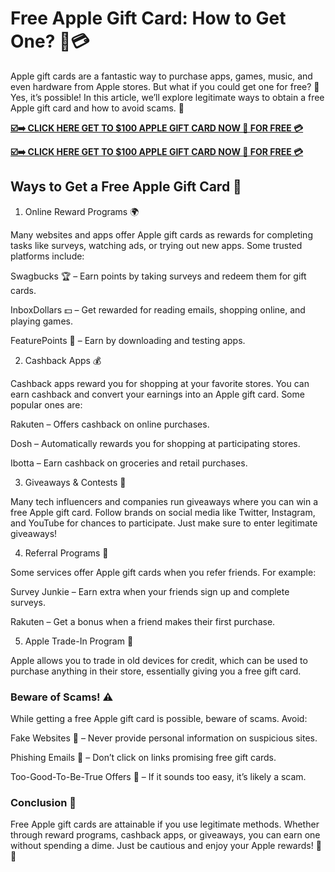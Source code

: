# Free Apple Gift Card: How to Get One? 🍏💳

Apple gift cards are a fantastic way to purchase apps, games, music, and even hardware from Apple stores. But what if you could get one for free? 🤩 Yes, it’s possible! In this article, we’ll explore legitimate ways to obtain a free Apple gift card and how to avoid scams. 🛑

[**☑️➡️ CLICK HERE GET TO $100 APPLE GIFT CARD NOW 📨 FOR FREE 💳**](https://free-gift-card.raj-solution.com/11b4408)

[**☑️➡️ CLICK HERE GET TO $100 APPLE GIFT CARD NOW 📨 FOR FREE 💳**](https://free-gift-card.raj-solution.com/11b4408)

## Ways to Get a Free Apple Gift Card 🎁

1. Online Reward Programs 🌍

Many websites and apps offer Apple gift cards as rewards for completing tasks like surveys, watching ads, or trying out new apps. Some trusted platforms include:

Swagbucks 🏆 – Earn points by taking surveys and redeem them for gift cards.

InboxDollars 💵 – Get rewarded for reading emails, shopping online, and playing games.

FeaturePoints 📲 – Earn by downloading and testing apps.

2. Cashback Apps 💰

Cashback apps reward you for shopping at your favorite stores. You can earn cashback and convert your earnings into an Apple gift card. Some popular ones are:

Rakuten – Offers cashback on online purchases.

Dosh – Automatically rewards you for shopping at participating stores.

Ibotta – Earn cashback on groceries and retail purchases.

3. Giveaways & Contests 🎉

Many tech influencers and companies run giveaways where you can win a free Apple gift card. Follow brands on social media like Twitter, Instagram, and YouTube for chances to participate. Just make sure to enter legitimate giveaways!

4. Referral Programs 👥

Some services offer Apple gift cards when you refer friends. For example:

Survey Junkie – Earn extra when your friends sign up and complete surveys.

Rakuten – Get a bonus when a friend makes their first purchase.

5. Apple Trade-In Program 🔄

Apple allows you to trade in old devices for credit, which can be used to purchase anything in their store, essentially giving you a free gift card.

### Beware of Scams! ⚠️

While getting a free Apple gift card is possible, beware of scams. Avoid:

Fake Websites 🚨 – Never provide personal information on suspicious sites.

Phishing Emails 📧 – Don’t click on links promising free gift cards.

Too-Good-To-Be-True Offers 🚫 – If it sounds too easy, it’s likely a scam.

### Conclusion 🎯

Free Apple gift cards are attainable if you use legitimate methods. Whether through reward programs, cashback apps, or giveaways, you can earn one without spending a dime. Just be cautious and enjoy your Apple rewards! 🍏🎁
